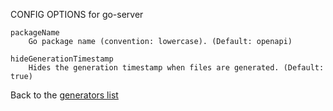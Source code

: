
CONFIG OPTIONS for go-server

	packageName
	    Go package name (convention: lowercase). (Default: openapi)

	hideGenerationTimestamp
	    Hides the generation timestamp when files are generated. (Default: true)

Back to the [generators list](README.md)
